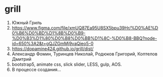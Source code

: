 # grill
1.	Южный Гриль
2.	https://www.figma.com/file/xmUQ87Ea95U8SX5bpu39Hr/%D0%AE%D0%B6%D0%BD%D1%8B%D0%B9-%D0%B3%D1%80%D0%B8%D0%BB%D1%8C-%D0%B8-BBQ?node-id=650%3A2&t=gQJZGmMj9vaQieo5-0
3.	https://dopamine424.github.io/grill/dist/
4.	Александр Фомин, Туринцев Николай, Родюков Григорий, Коптелов Дмитрий
5.	bootstrap5, animate css, slick slider, LESS, gulp, AOS.
6.  В процессе создания...

